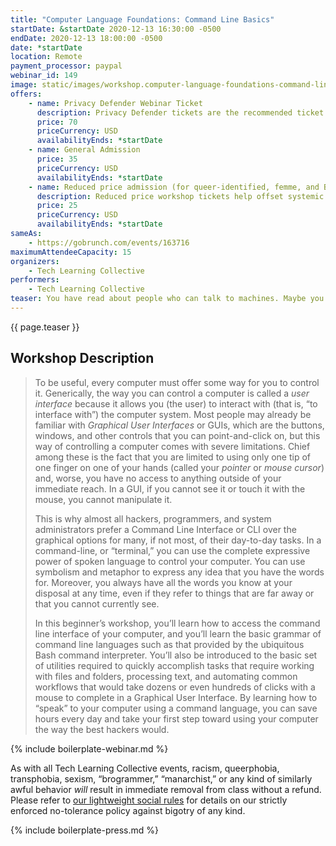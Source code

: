 ```yaml
---
title: "Computer Language Foundations: Command Line Basics"
startDate: &startDate 2020-12-13 16:30:00 -0500
endDate: 2020-12-13 18:00:00 -0500
date: *startDate
location: Remote
payment_processor: paypal
webinar_id: 149
image: static/images/workshop.computer-language-foundations-command-line-basics.rectangle.jpg
offers:
    - name: Privacy Defender Webinar Ticket
      description: Privacy Defender tickets are the recommended ticket type for those who can afford to help fund the digital security and online privacy advocacy communities with their financial resources, are attending the workshop with the support of their employers or other backers, or have other resources available to them. Purchasing tickets at this level makes it possible for us to offer reduced price tickets to those in need.
      price: 70
      priceCurrency: USD
      availabilityEnds: *startDate
    - name: General Admission
      price: 35
      priceCurrency: USD
      availabilityEnds: *startDate
    - name: Reduced price admission (for queer-identified, femme, and BIPOC people)
      description: Reduced price workshop tickets help offset systemic biases prevalent in society and in the technology sector especially.
      price: 25
      priceCurrency: USD
      availabilityEnds: *startDate
sameAs:
    - https://gobrunch.com/events/163716
maximumAttendeeCapacity: 15
organizers:
    - Tech Learning Collective
performers:
    - Tech Learning Collective
teaser: You have read about people who can talk to machines. Maybe you imagined secret chambers, hidden away behind locked doors, with dark rooms basking in blue from electric fires. Some of these people seemed friendly, others scary, but all of them were powerful. How did they learn to communicate with their computers? This is your chance to learn the foundations of all computer languages, the command line, and actually begin to talk to a machine yourself.
---
```


{{ page.teaser }}

## Workshop Description

> To be useful, every computer must offer some way for you to control it. Generically, the way you can control a computer is called a *user interface* because it allows you (the user) to interact with (that is, &ldquo;to interface with&rdquo;) the computer system. Most people may already be familiar with *Graphical User Interfaces* or GUIs, which are the buttons, windows, and other controls that you can point-and-click on, but this way of controlling a computer comes with severe limitations. Chief among these is the fact that you are limited to using only one tip of one finger on one of your hands (called your *pointer* or *mouse cursor*) and, worse, you have no access to anything outside of your immediate reach. In a GUI, if you cannot see it or touch it with the mouse, you cannot manipulate it.
>
> This is why almost all hackers, programmers, and system administrators prefer a Command Line Interface or CLI over the graphical options for many, if not most, of their day-to-day tasks. In a command-line, or &ldquo;terminal,&rdquo; you can use the complete expressive power of spoken language to control your computer. You can use symbolism and metaphor to express any idea that you have the words for. Moreover, you always have all the words you know at your disposal at any time, even if they refer to things that are far away or that you cannot currently see.
>
> In this beginner&rsquo;s workshop, you&rsquo;ll learn how to access the command line interface of your computer, and you&rsquo;ll learn the basic grammar of command line languages such as that provided by the ubiquitous Bash command interpreter. You&rsquo;ll also be introduced to the basic set of utilities required to quickly accomplish tasks that require working with files and folders, processing text, and automating common workflows that would take dozens or even hundreds of clicks with a mouse to complete in a Graphical User Interface. By learning how to &ldquo;speak&rdquo; to your computer using a command language, you can save hours every day and take your first step toward using your computer the way the best hackers would.

{% include boilerplate-webinar.md %}

As with all Tech Learning Collective events, racism, queerphobia, transphobia, sexism, &ldquo;brogrammer,&rdquo; &ldquo;manarchist,&rdquo; or any kind of similarly awful behavior *will* result in immediate removal from class without a refund. Please refer to [our lightweight social rules](https://github.com/AnarchoTechNYC/meta/wiki/Social-rules) for details on our strictly enforced no-tolerance policy against bigotry of any kind.

{% include boilerplate-press.md %}

